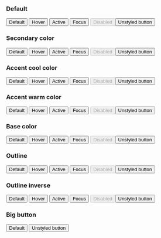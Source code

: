 
<h3 class="site-preview-heading">Default</h6>
<button class="usa-button ">Default</button>
<button class="usa-button  usa-button--hover">Hover</button>
<button class="usa-button  usa-button--active">Active</button>
<button class="usa-button  usa-focus">Focus</button>
<button class="usa-button " disabled>Disabled</button><button class="usa-button  usa-button--unstyled">Unstyled button</button>

<h3 class="site-preview-heading">Secondary color</h6>
<button class="usa-button usa-button--secondary">Default</button>
<button class="usa-button usa-button--secondary usa-button--hover">Hover</button>
<button class="usa-button usa-button--secondary usa-button--active">Active</button>
<button class="usa-button usa-button--secondary usa-focus">Focus</button>
<button class="usa-button usa-button--secondary" disabled>Disabled</button><button class="usa-button usa-button--secondary usa-button--unstyled">Unstyled button</button>

<h3 class="site-preview-heading">Accent cool color</h6>
<button class="usa-button usa-button--accent-cool">Default</button>
<button class="usa-button usa-button--accent-cool usa-button--hover">Hover</button>
<button class="usa-button usa-button--accent-cool usa-button--active">Active</button>
<button class="usa-button usa-button--accent-cool usa-focus">Focus</button>
<button class="usa-button usa-button--accent-cool" disabled>Disabled</button><button class="usa-button usa-button--accent-cool usa-button--unstyled">Unstyled button</button>

<h3 class="site-preview-heading">Accent warm color</h6>
<button class="usa-button usa-button--accent-warm">Default</button>
<button class="usa-button usa-button--accent-warm usa-button--hover">Hover</button>
<button class="usa-button usa-button--accent-warm usa-button--active">Active</button>
<button class="usa-button usa-button--accent-warm usa-focus">Focus</button>
<button class="usa-button usa-button--accent-warm" disabled>Disabled</button><button class="usa-button usa-button--accent-warm usa-button--unstyled">Unstyled button</button>

<h3 class="site-preview-heading">Base color</h6>
<button class="usa-button usa-button--base">Default</button>
<button class="usa-button usa-button--base usa-button--hover">Hover</button>
<button class="usa-button usa-button--base usa-button--active">Active</button>
<button class="usa-button usa-button--base usa-focus">Focus</button>
<button class="usa-button usa-button--base" disabled>Disabled</button><button class="usa-button usa-button--base usa-button--unstyled">Unstyled button</button>

<h3 class="site-preview-heading">Outline</h6>
<button class="usa-button usa-button--outline">Default</button>
<button class="usa-button usa-button--outline usa-button--hover">Hover</button>
<button class="usa-button usa-button--outline usa-button--active">Active</button>
<button class="usa-button usa-button--outline usa-focus">Focus</button>
<button class="usa-button usa-button--outline" disabled>Disabled</button><button class="usa-button usa-button--outline usa-button--unstyled">Unstyled button</button>

<h3 class="site-preview-heading">Outline inverse</h6>
<div class="bg-base-darkest padding-1" style="max-width: fit-content">
<button class="usa-button usa-button--outline usa-button--inverse">Default</button>
<button class="usa-button usa-button--outline usa-button--inverse usa-button--hover">Hover</button>
<button class="usa-button usa-button--outline usa-button--inverse usa-button--active">Active</button>
<button class="usa-button usa-button--outline usa-button--inverse usa-focus">Focus</button>
<button class="usa-button usa-button--outline usa-button--inverse" disabled>Disabled</button><button class="usa-button usa-button--outline usa-button--inverse usa-button--unstyled">Unstyled button</button>
</div>

<h3 class="site-preview-heading">Big button</h6>
<button class="usa-button usa-button--big">Default</button>
<button class="usa-button usa-button--big usa-button--unstyled">Unstyled button</button>